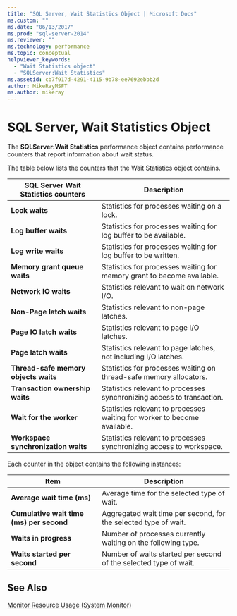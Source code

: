 ```yaml
---
title: "SQL Server, Wait Statistics Object | Microsoft Docs"
ms.custom: ""
ms.date: "06/13/2017"
ms.prod: "sql-server-2014"
ms.reviewer: ""
ms.technology: performance
ms.topic: conceptual
helpviewer_keywords: 
  - "Wait Statistics object"
  - "SQLServer:Wait Statistics"
ms.assetid: cb7f917d-4291-4115-9b78-ee7692ebbb2d
author: MikeRayMSFT
ms.author: mikeray
---
```

# SQL Server, Wait Statistics Object
  The **SQLServer:Wait Statistics** performance object contains performance counters that report information about wait status.  
  
 The table below lists the counters that the Wait Statistics object contains.  
  
|SQL Server Wait Statistics counters|Description|  
|-----------------------------------------|-----------------|  
|**Lock waits**|Statistics for processes waiting on a lock.|  
|**Log buffer waits**|Statistics for processes waiting for log buffer to be available.|  
|**Log write waits**|Statistics for processes waiting for log buffer to be written.|  
|**Memory grant queue waits**|Statistics for processes waiting for memory grant to become available.|  
|**Network IO waits**|Statistics relevant to wait on network I/O.|  
|**Non-Page latch waits**|Statistics relevant to non-page latches.|  
|**Page IO latch waits**|Statistics relevant to page I/O latches.|  
|**Page latch waits**|Statistics relevant to page latches, not including I/O latches.|  
|**Thread-safe memory objects waits**|Statistics for processes waiting on thread-safe memory allocators.|  
|**Transaction ownership waits**|Statistics relevant to processes synchronizing access to transaction.|  
|**Wait for the worker**|Statistics relevant to processes waiting for worker to become available.|  
|**Workspace synchronization waits**|Statistics relevant to processes synchronizing access to workspace.|  
  
 Each counter in the object contains the following instances:  
  
|Item|Description|  
|----------|-----------------|  
|**Average wait time (ms)**|Average time for the selected type of wait.|  
|**Cumulative wait time (ms) per second**|Aggregated wait time per second, for the selected type of wait.|  
|**Waits in progress**|Number of processes currently waiting on the following type.|  
|**Waits started per second**|Number of waits started per second of the selected type of wait.|  
  
## See Also  
 [Monitor Resource Usage &#40;System Monitor&#41;](monitor-resource-usage-system-monitor.md)  
  
  
